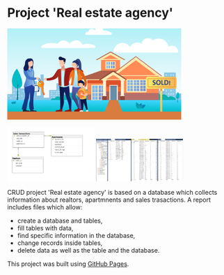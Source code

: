 # Project 'Real estate agency'
<img src="Images/Real estate agency.jpg"  width="400">

<img src="Images/Project's diagram.png"  width="200"> <img src="Images/Filled tables.png"  width="200">

CRUD project 'Real estate agency' is based on a database which  collects information about realtors, apartmnents and sales trasactions.
A report includes files which allow:

* create a database and tables,
* fill tables with data,
* find specific information in the database,
* change records inside tables,
* delete data as well as  the table and the database.

This project was built using [GitHub Pages](https://www.microsoft.com/en-us/sql-server/sql-server-2019).
